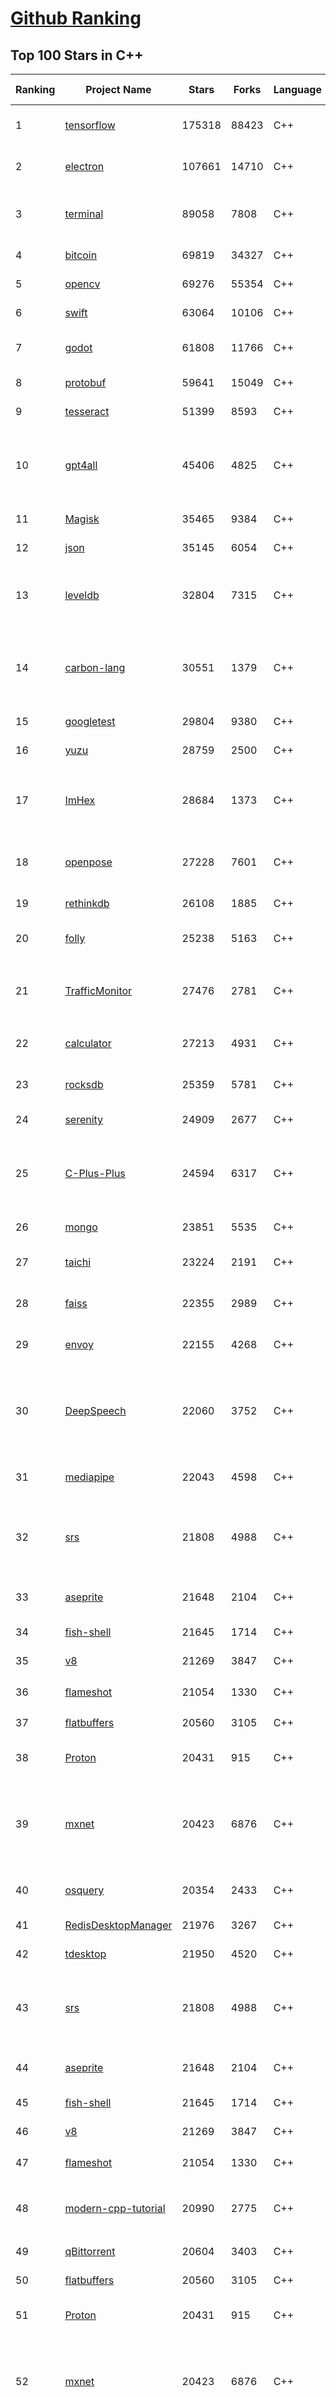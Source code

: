 [Github Ranking](../README.md)
==========

## Top 100 Stars in C\+\+

| Ranking | Project Name | Stars | Forks | Language | Open Issues | Description | Last Commit |
| ------- | ------------ | ----- | ----- | -------- | ----------- | ----------- | ----------- |
| 1 | [tensorflow](https://github.com/tensorflow/tensorflow) | 175318 | 88423 | C++ | 1936 | An Open Source Machine Learning Framework for Everyone | 2023-06-07T08:38:10Z |
| 2 | [electron](https://github.com/electron/electron) | 107661 | 14710 | C++ | 816 | :electron: Build cross-platform desktop apps with JavaScript, HTML, and CSS | 2023-06-07T08:21:13Z |
| 3 | [terminal](https://github.com/microsoft/terminal) | 89058 | 7808 | C++ | 1462 | The new Windows Terminal and the original Windows console host, all in the same place! | 2023-06-07T07:31:19Z |
| 4 | [bitcoin](https://github.com/bitcoin/bitcoin) | 69819 | 34327 | C++ | 340 | Bitcoin Core integration/staging tree | 2023-06-07T07:29:24Z |
| 5 | [opencv](https://github.com/opencv/opencv) | 69276 | 55354 | C++ | 2377 | Open Source Computer Vision Library | 2023-06-07T08:38:15Z |
| 6 | [swift](https://github.com/apple/swift) | 63064 | 10106 | C++ | 5796 | The Swift Programming Language | 2023-06-07T08:19:51Z |
| 7 | [godot](https://github.com/godotengine/godot) | 61808 | 11766 | C++ | 7994 | Godot Engine – Multi-platform 2D and 3D game engine | 2023-06-07T08:58:49Z |
| 8 | [protobuf](https://github.com/protocolbuffers/protobuf) | 59641 | 15049 | C++ | 693 | Protocol Buffers - Google's data interchange format | 2023-06-07T08:43:49Z |
| 9 | [tesseract](https://github.com/tesseract-ocr/tesseract) | 51399 | 8593 | C++ | 378 | Tesseract Open Source OCR Engine (main repository) | 2023-05-24T19:21:27Z |
| 10 | [gpt4all](https://github.com/nomic-ai/gpt4all) | 45406 | 4825 | C++ | 329 | gpt4all: an ecosystem of open-source chatbots trained on a massive collections of clean assistant data including code, stories and dialogue | 2023-06-07T08:03:28Z |
| 11 | [Magisk](https://github.com/topjohnwu/Magisk) | 35465 | 9384 | C++ | 16 | The Magic Mask for Android | 2023-06-06T16:13:52Z |
| 12 | [json](https://github.com/nlohmann/json) | 35145 | 6054 | C++ | 60 | JSON for Modern C++ | 2023-06-06T20:12:05Z |
| 13 | [leveldb](https://github.com/google/leveldb) | 32804 | 7315 | C++ | 194 | LevelDB is a fast key-value storage library written at Google that provides an ordered mapping from string keys to string values. | 2023-05-25T17:05:56Z |
| 14 | [carbon-lang](https://github.com/carbon-language/carbon-lang) | 30551 | 1379 | C++ | 128 | Carbon Language's main repository: documents, design, implementation, and related tools. (NOTE: Carbon Language is experimental; see README) | 2023-06-07T06:51:37Z |
| 15 | [googletest](https://github.com/google/googletest) | 29804 | 9380 | C++ | 242 | GoogleTest - Google Testing and Mocking Framework | 2023-06-06T19:05:04Z |
| 16 | [yuzu](https://github.com/yuzu-emu/yuzu) | 28759 | 2500 | C++ | 1158 | Nintendo Switch Emulator | 2023-06-07T00:21:04Z |
| 17 | [ImHex](https://github.com/WerWolv/ImHex) | 28684 | 1373 | C++ | 125 | 🔍 A Hex Editor for Reverse Engineers, Programmers and people who value their retinas when working at 3 AM. | 2023-06-07T08:12:05Z |
| 18 | [openpose](https://github.com/CMU-Perceptual-Computing-Lab/openpose) | 27228 | 7601 | C++ | 235 | OpenPose: Real-time multi-person keypoint detection library for body, face, hands, and foot estimation | 2023-04-22T21:01:18Z |
| 19 | [rethinkdb](https://github.com/rethinkdb/rethinkdb) | 26108 | 1885 | C++ | 1337 | The open-source database for the realtime web. | 2023-04-16T06:30:24Z |
| 20 | [folly](https://github.com/facebook/folly) | 25238 | 5163 | C++ | 327 | An open-source C++ library developed and used at Facebook. | 2023-06-07T05:29:53Z |
| 21 | [TrafficMonitor](https://github.com/zhongyang219/TrafficMonitor) | 27476 | 2781 | C++ | 852 | 这是一个用于显示当前网速、CPU及内存利用率的桌面悬浮窗软件，并支持任务栏显示，支持更换皮肤。 | 2023-05-13T08:36:24Z |
| 22 | [calculator](https://github.com/microsoft/calculator) | 27213 | 4931 | C++ | 274 | Windows Calculator: A simple yet powerful calculator that ships with Windows | 2023-05-26T19:34:03Z |
| 23 | [rocksdb](https://github.com/facebook/rocksdb) | 25359 | 5781 | C++ | 524 | A library that provides an embeddable, persistent key-value store for fast storage. | 2023-06-07T08:36:15Z |
| 24 | [serenity](https://github.com/SerenityOS/serenity) | 24909 | 2677 | C++ | 611 | The Serenity Operating System 🐞 | 2023-06-07T08:56:50Z |
| 25 | [C-Plus-Plus](https://github.com/TheAlgorithms/C-Plus-Plus) | 24594 | 6317 | C++ | 9 | Collection of various algorithms in mathematics, machine learning, computer science and physics implemented in C++ for educational purposes. | 2023-06-05T19:11:55Z |
| 26 | [mongo](https://github.com/mongodb/mongo) | 23851 | 5535 | C++ | 0 | The MongoDB Database | 2023-06-07T08:41:14Z |
| 27 | [taichi](https://github.com/taichi-dev/taichi) | 23224 | 2191 | C++ | 673 | Productive & portable high-performance programming in Python. | 2023-06-07T08:03:13Z |
| 28 | [faiss](https://github.com/facebookresearch/faiss) | 22355 | 2989 | C++ | 293 | A library for efficient similarity search and clustering of dense vectors. | 2023-06-07T08:47:38Z |
| 29 | [envoy](https://github.com/envoyproxy/envoy) | 22155 | 4268 | C++ | 1359 | Cloud-native high-performance edge/middle/service proxy | 2023-06-07T08:56:07Z |
| 30 | [DeepSpeech](https://github.com/mozilla/DeepSpeech) | 22060 | 3752 | C++ | 110 | DeepSpeech is an open source embedded (offline, on-device) speech-to-text engine which can run in real time on devices ranging from a Raspberry Pi 4 to high power GPU servers. | 2023-05-24T07:29:43Z |
| 31 | [mediapipe](https://github.com/google/mediapipe) | 22043 | 4598 | C++ | 205 | Cross-platform, customizable ML solutions for live and streaming media. | 2023-06-06T22:52:57Z |
| 32 | [srs](https://github.com/ossrs/srs) | 21808 | 4988 | C++ | 190 | SRS is a simple, high-efficiency, real-time video server supporting RTMP, WebRTC, HLS, HTTP-FLV, SRT, MPEG-DASH, and GB28181. | 2023-06-07T01:01:35Z |
| 33 | [aseprite](https://github.com/aseprite/aseprite) | 21648 | 2104 | C++ | 1368 | Animated sprite editor & pixel art tool (Windows, macOS, Linux) | 2023-06-06T13:06:31Z |
| 34 | [fish-shell](https://github.com/fish-shell/fish-shell) | 21645 | 1714 | C++ | 454 | The user-friendly command line shell. | 2023-06-06T18:12:30Z |
| 35 | [v8](https://github.com/v8/v8) | 21269 | 3847 | C++ | 0 | The official mirror of the V8 Git repository | 2023-02-07T14:40:46Z |
| 36 | [flameshot](https://github.com/flameshot-org/flameshot) | 21054 | 1330 | C++ | 416 | Powerful yet simple to use screenshot software :desktop_computer: :camera_flash: | 2023-06-02T11:07:46Z |
| 37 | [flatbuffers](https://github.com/google/flatbuffers) | 20560 | 3105 | C++ | 117 | FlatBuffers: Memory Efficient Serialization Library | 2023-06-07T08:33:53Z |
| 38 | [Proton](https://github.com/ValveSoftware/Proton) | 20431 | 915 | C++ | 3808 | Compatibility tool for Steam Play based on Wine and additional components | 2023-06-07T07:55:18Z |
| 39 | [mxnet](https://github.com/apache/mxnet) | 20423 | 6876 | C++ | 1794 | Lightweight, Portable, Flexible Distributed/Mobile Deep Learning with Dynamic, Mutation-aware Dataflow Dep Scheduler; for Python, R, Julia, Scala, Go, Javascript and more | 2023-06-06T07:22:23Z |
| 40 | [osquery](https://github.com/osquery/osquery) | 20354 | 2433 | C++ | 565 | SQL powered operating system instrumentation, monitoring, and analytics. | 2023-06-07T02:56:26Z |
| 41 | [RedisDesktopManager](https://github.com/RedisInsight/RedisDesktopManager) | 21976 | 3267 | C++ | 46 | None | 2023-04-18T08:47:29Z |
| 42 | [tdesktop](https://github.com/telegramdesktop/tdesktop) | 21950 | 4520 | C++ | 790 | Telegram Desktop messaging app | 2023-06-06T12:04:24Z |
| 43 | [srs](https://github.com/ossrs/srs) | 21808 | 4988 | C++ | 190 | SRS is a simple, high-efficiency, real-time video server supporting RTMP, WebRTC, HLS, HTTP-FLV, SRT, MPEG-DASH, and GB28181. | 2023-06-07T01:01:35Z |
| 44 | [aseprite](https://github.com/aseprite/aseprite) | 21648 | 2104 | C++ | 1368 | Animated sprite editor & pixel art tool (Windows, macOS, Linux) | 2023-06-06T13:06:31Z |
| 45 | [fish-shell](https://github.com/fish-shell/fish-shell) | 21645 | 1714 | C++ | 454 | The user-friendly command line shell. | 2023-06-06T18:12:30Z |
| 46 | [v8](https://github.com/v8/v8) | 21269 | 3847 | C++ | 0 | The official mirror of the V8 Git repository | 2023-02-07T14:40:46Z |
| 47 | [flameshot](https://github.com/flameshot-org/flameshot) | 21054 | 1330 | C++ | 416 | Powerful yet simple to use screenshot software :desktop_computer: :camera_flash: | 2023-06-02T11:07:46Z |
| 48 | [modern-cpp-tutorial](https://github.com/changkun/modern-cpp-tutorial) | 20990 | 2775 | C++ | 5 | 📚 Modern C++ Tutorial: C++11/14/17/20 On the Fly \| https://changkun.de/modern-cpp/ | 2023-05-07T07:19:09Z |
| 49 | [qBittorrent](https://github.com/qbittorrent/qBittorrent) | 20604 | 3403 | C++ | 2820 | qBittorrent BitTorrent client | 2023-06-07T05:32:58Z |
| 50 | [flatbuffers](https://github.com/google/flatbuffers) | 20560 | 3105 | C++ | 117 | FlatBuffers: Memory Efficient Serialization Library | 2023-06-07T08:33:53Z |
| 51 | [Proton](https://github.com/ValveSoftware/Proton) | 20431 | 915 | C++ | 3808 | Compatibility tool for Steam Play based on Wine and additional components | 2023-06-07T07:55:18Z |
| 52 | [mxnet](https://github.com/apache/mxnet) | 20423 | 6876 | C++ | 1794 | Lightweight, Portable, Flexible Distributed/Mobile Deep Learning with Dynamic, Mutation-aware Dataflow Dep Scheduler; for Python, R, Julia, Scala, Go, Javascript and more | 2023-06-06T07:22:23Z |
| 53 | [Paddle](https://github.com/PaddlePaddle/Paddle) | 20364 | 5183 | C++ | 995 | PArallel Distributed Deep LEarning: Machine Learning Framework from Industrial Practice （『飞桨』核心框架，深度学习&机器学习高性能单机、分布式训练和跨平台部署） | 2023-06-07T08:58:34Z |
| 54 | [osquery](https://github.com/osquery/osquery) | 20354 | 2433 | C++ | 565 | SQL powered operating system instrumentation, monitoring, and analytics. | 2023-06-07T02:56:26Z |
| 55 | [solidity](https://github.com/ethereum/solidity) | 20293 | 5136 | C++ | 393 | Solidity, the Smart Contract Programming Language | 2023-06-07T08:30:01Z |
| 56 | [winget-cli](https://github.com/microsoft/winget-cli) | 20283 | 1291 | C++ | 687 | Windows Package Manager CLI (aka winget) | 2023-06-07T06:44:53Z |
| 57 | [dragonfly](https://github.com/dragonflydb/dragonfly) | 19693 | 683 | C++ | 98 | A modern replacement for Redis and Memcached | 2023-06-07T06:39:58Z |
| 58 | [notepad-plus-plus](https://github.com/notepad-plus-plus/notepad-plus-plus) | 19393 | 4138 | C++ | 2026 | Notepad++ official repository | 2023-06-06T11:40:59Z |
| 59 | [spdlog](https://github.com/gabime/spdlog) | 18644 | 3798 | C++ | 31 | Fast C++ logging library. | 2023-06-06T21:30:10Z |
| 60 | [sqlitebrowser](https://github.com/sqlitebrowser/sqlitebrowser) | 18222 | 1980 | C++ | 629 | Official home of the DB Browser for SQLite (DB4S) project. Previously known as "SQLite Database Browser" and "Database Browser for SQLite". Website at:  | 2023-06-06T06:50:39Z |
| 61 | [libphonenumber](https://github.com/google/libphonenumber) | 15070 | 1969 | C++ | 0 | Google's common Java, C++ and JavaScript library for parsing, formatting, and validating international phone numbers. | 2023-06-06T23:04:32Z |
| 62 | [LightGBM](https://github.com/microsoft/LightGBM) | 15024 | 3728 | C++ | 258 | A fast, distributed, high performance gradient boosting (GBT, GBDT, GBRT, GBM or MART) framework based on decision tree algorithms, used for ranking, classification and many other machine learning tasks. | 2023-06-06T17:26:41Z |
| 63 | [brpc](https://github.com/apache/brpc) | 14962 | 3706 | C++ | 259 | brpc is an Industrial-grade RPC framework using C++ Language, which is often used in high performance system such as Search, Storage, Machine learning, Advertisement, Recommendation etc. "brpc" means "better RPC". | 2023-06-04T21:01:02Z |
| 64 | [Marlin](https://github.com/MarlinFirmware/Marlin) | 14916 | 18341 | C++ | 646 | Marlin is an optimized firmware for RepRap 3D printers based on the Arduino platform. Many commercial 3D printers come with Marlin installed. Check with your vendor if you need source code for your specific machine. | 2023-06-07T08:34:52Z |
| 65 | [dogecoin](https://github.com/dogecoin/dogecoin) | 14284 | 2689 | C++ | 149 | very currency | 2023-06-04T03:03:18Z |
| 66 | [USTC-Course](https://github.com/USTC-Resource/USTC-Course) | 13604 | 3465 | C++ | 0 | :heart:中国科学技术大学课程资源 | 2022-07-04T13:12:06Z |
| 67 | [smartknob](https://github.com/scottbez1/smartknob) | 13571 | 812 | C++ | 32 | Haptic input knob with software-defined endstops and virtual detents | 2023-06-07T06:58:53Z |
| 68 | [typesense](https://github.com/typesense/typesense) | 13517 | 414 | C++ | 314 | Open Source alternative to Algolia + Pinecone and an Easier-to-Use alternative to ElasticSearch ⚡ 🔍 ✨ Fast, typo tolerant, in-memory fuzzy Search Engine for building delightful search experiences | 2023-06-07T05:03:29Z |
| 69 | [Sourcetrail](https://github.com/CoatiSoftware/Sourcetrail) | 13464 | 1207 | C++ | 356 | Sourcetrail - free and open-source interactive source explorer | 2021-12-13T18:24:17Z |
| 70 | [wkhtmltopdf](https://github.com/wkhtmltopdf/wkhtmltopdf) | 13234 | 1708 | C++ | 1332 | Convert HTML to PDF using Webkit (QtWebKit) | 2022-11-22T10:32:12Z |
| 71 | [rapidjson](https://github.com/Tencent/rapidjson) | 13097 | 3403 | C++ | 585 | A fast JSON parser/generator for C++ with both SAX/DOM style API | 2023-06-05T17:05:29Z |
| 72 | [skyline](https://github.com/skyline-emu/skyline) | 13075 | 1724 | C++ | 23 | Run Nintendo Switch homebrew & games on your Android device! | 2023-05-13T10:53:07Z |
| 73 | [pybind11](https://github.com/pybind/pybind11) | 12888 | 1841 | C++ | 447 | Seamless operability between C++11 and Python | 2023-06-07T01:08:03Z |
| 74 | [guetzli](https://github.com/google/guetzli) | 12807 | 1025 | C++ | 105 | Perceptual JPEG encoder | 2023-04-22T19:41:10Z |
| 75 | [foundationdb](https://github.com/apple/foundationdb) | 12772 | 1246 | C++ | 714 | FoundationDB - the open source, distributed, transactional key-value store | 2023-06-07T04:14:34Z |
| 76 | [rpcs3](https://github.com/RPCS3/rpcs3) | 12689 | 1759 | C++ | 803 | PS3 emulator/debugger | 2023-06-06T21:32:17Z |
| 77 | [IoT-For-Beginners](https://github.com/microsoft/IoT-For-Beginners) | 12652 | 1828 | C++ | 31 | 12 Weeks, 24 Lessons, IoT for All! | 2023-05-20T00:16:24Z |
| 78 | [polybar](https://github.com/polybar/polybar) | 12584 | 610 | C++ | 135 | A fast and easy-to-use status bar | 2023-06-04T00:42:53Z |
| 79 | [abseil-cpp](https://github.com/abseil/abseil-cpp) | 12164 | 2295 | C++ | 134 | Abseil Common Libraries (C++) | 2023-06-07T08:10:05Z |
| 80 | [Atmosphere](https://github.com/Atmosphere-NX/Atmosphere) | 12006 | 1080 | C++ | 27 | Atmosphère is a work-in-progress customized firmware for the Nintendo Switch. | 2023-06-07T02:32:24Z |
| 81 | [pybind11](https://github.com/pybind/pybind11) | 12888 | 1841 | C++ | 447 | Seamless operability between C++11 and Python | 2023-06-07T01:08:03Z |
| 82 | [guetzli](https://github.com/google/guetzli) | 12807 | 1025 | C++ | 105 | Perceptual JPEG encoder | 2023-04-22T19:41:10Z |
| 83 | [foundationdb](https://github.com/apple/foundationdb) | 12772 | 1246 | C++ | 714 | FoundationDB - the open source, distributed, transactional key-value store | 2023-06-07T04:14:34Z |
| 84 | [rpcs3](https://github.com/RPCS3/rpcs3) | 12689 | 1759 | C++ | 803 | PS3 emulator/debugger | 2023-06-06T21:32:17Z |
| 85 | [IoT-For-Beginners](https://github.com/microsoft/IoT-For-Beginners) | 12652 | 1828 | C++ | 31 | 12 Weeks, 24 Lessons, IoT for All! | 2023-05-20T00:16:24Z |
| 86 | [polybar](https://github.com/polybar/polybar) | 12584 | 610 | C++ | 135 | A fast and easy-to-use status bar | 2023-06-04T00:42:53Z |
| 87 | [abseil-cpp](https://github.com/abseil/abseil-cpp) | 12164 | 2295 | C++ | 134 | Abseil Common Libraries (C++) | 2023-06-07T08:10:05Z |
| 88 | [ceph](https://github.com/ceph/ceph) | 11984 | 5409 | C++ | 0 | Ceph is a distributed object, block, and file storage platform  | 2023-06-07T08:36:00Z |
| 89 | [OpenRCT2](https://github.com/OpenRCT2/OpenRCT2) | 11903 | 1403 | C++ | 1482 | An open source re-implementation of RollerCoaster Tycoon 2 🎢 | 2023-06-06T22:37:35Z |
| 90 | [arrow](https://github.com/apache/arrow) | 11832 | 2925 | C++ | 3399 | Apache Arrow is a multi-language toolbox for accelerated data interchange and in-memory processing | 2023-06-07T08:46:21Z |
| 91 | [TranslucentTB](https://github.com/TranslucentTB/TranslucentTB) | 11811 | 991 | C++ | 103 | A lightweight utility that makes the Windows taskbar translucent/transparent. | 2023-06-07T05:34:40Z |
| 92 | [watchman](https://github.com/facebook/watchman) | 11754 | 965 | C++ | 154 | Watches files and records, or triggers actions, when they change.  | 2023-06-07T06:34:57Z |
| 93 | [WLED](https://github.com/Aircoookie/WLED) | 11693 | 2352 | C++ | 263 | Control WS2812B and many more types of digital RGB LEDs with an ESP8266 or ESP32 over WiFi! | 2023-06-06T19:18:17Z |
| 94 | [btop](https://github.com/aristocratos/btop) | 11671 | 388 | C++ | 153 | A monitor of resources | 2023-06-06T17:48:13Z |
| 95 | [libfacedetection](https://github.com/ShiqiYu/libfacedetection) | 11591 | 3002 | C++ | 44 | An open source library for face detection in images. The face detection speed can reach 1000FPS.  | 2023-06-04T07:47:34Z |
| 96 | [upx](https://github.com/upx/upx) | 11589 | 1181 | C++ | 24 | UPX - the Ultimate Packer for eXecutables | 2023-06-06T21:33:10Z |
| 97 | [annoy](https://github.com/spotify/annoy) | 11433 | 1097 | C++ | 49 | Approximate Nearest Neighbors in C++/Python optimized for memory usage and loading/saving to disk | 2023-06-02T03:20:43Z |
| 98 | [ZeroTierOne](https://github.com/zerotier/ZeroTierOne) | 11352 | 1417 | C++ | 189 | A Smart Ethernet Switch for Earth | 2023-06-01T18:21:26Z |
| 99 | [eos](https://github.com/EOSIO/eos) | 11327 | 3697 | C++ | 305 | An open source smart contract platform  | 2022-07-27T00:17:50Z |
| 100 | [mold](https://github.com/rui314/mold) | 10924 | 381 | C++ | 131 | Mold: A Modern Linker 🦠 | 2023-06-05T02:54:05Z |

